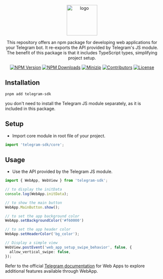 <p align="center">
<a href="https://www.npmjs.com/package/telegram-sdk" target="_blank" rel="noopener noreferrer">
<img src="https://api.iconify.design/logos:telegram.svg?color=%23bbdf58" alt="logo" width='100'/></a>
</p>

<p align="center">
  This repository offers an npm package for developing web applications for your Telegram bot. It re-exports the API provided by Telegram's JS module. The benefit of this package is that it includes TypeScript types, simplifying project setup.
</p>

<p align="center">
  <a href="https://www.npmjs.com/package/telegram-sdk" target="_blank" rel="noopener noreferrer"><img src="https://badge.fury.io/js/telegram-sdk.svg" alt="NPM Version" /></a>
  <a href="https://www.npmjs.com/package/telegram-sdk" target="_blank" rel="noopener noreferrer"><img src="https://img.shields.io/npm/dt/telegram-sdk.svg?logo=npm" alt="NPM Downloads" /></a>
  <a href="https://bundlephobia.com/result?p=telegram-sdk" target="_blank" rel="noopener noreferrer"><img src="https://img.shields.io/bundlephobia/minzip/telegram-sdk" alt="Minizip" /></a>
  <a href="https://github.com/hunghg255/telegram-sdk/graphs/contributors" target="_blank" rel="noopener noreferrer"><img src="https://img.shields.io/badge/all_contributors-1-orange.svg" alt="Contributors" /></a>
  <a href="https://github.com/hunghg255/telegram-sdk/blob/main/LICENSE" target="_blank" rel="noopener noreferrer"><img src="https://badgen.net/github/license/hunghg255/telegram-sdk" alt="License" /></a>
</p>



## Installation

```bash
pnpm add telegram-sdk
```
you don't need to install the Telegram JS module separately, as it is included in this package.

## Setup

- Import core module in root file of your project.

```ts
import 'telegram-sdk/core';
```


## Usage

- Use the API provided by the Telegram JS module.

```typescript
import { WebApp, WebView } from 'telegram-sdk';

// to display the initData
console.log(WebApp.initData);

// to show the main button
WebApp.MainButton.show();

// to set the app background color
WebApp.setBackgroundColor('#f60000')

// to set the app header color
WebApp.setHeaderColor('bg_color');

// Display a simple view
WebView.postEvent('web_app_setup_swipe_behavior', false, {
  allow_vertical_swipe: false,
});
```

Refer to the official [Telegram documentation](https://core.telegram.org/bots/webapps#initializing-web-apps) for Web Apps to explore additional features available through WebApp.
